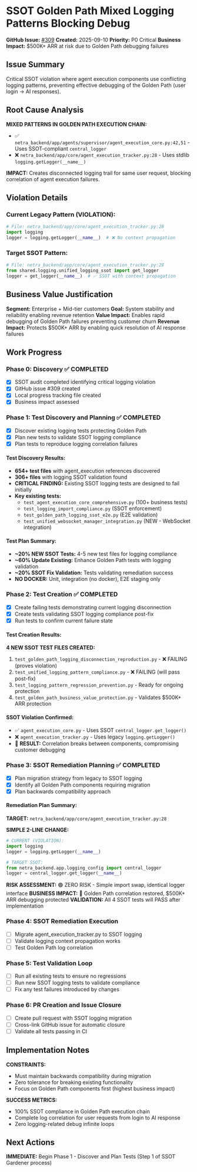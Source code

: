 # SSOT Golden Path Mixed Logging Patterns Blocking Debug

**GitHub Issue:** [#309](https://github.com/netra-systems/netra-apex/issues/309)
**Created:** 2025-09-10
**Priority:** P0 Critical
**Business Impact:** $500K+ ARR at risk due to Golden Path debugging failures

## Issue Summary

Critical SSOT violation where agent execution components use conflicting logging patterns, preventing effective debugging of the Golden Path (user login → AI responses).

## Root Cause Analysis

**MIXED PATTERNS IN GOLDEN PATH EXECUTION CHAIN:**
- ✅ `netra_backend/app/agents/supervisor/agent_execution_core.py:42,51` - Uses SSOT-compliant `central_logger`
- ❌ `netra_backend/app/core/agent_execution_tracker.py:28` - Uses stdlib `logging.getLogger(__name__)`

**IMPACT:** Creates disconnected logging trail for same user request, blocking correlation of agent execution failures.

## Violation Details

### Current Legacy Pattern (VIOLATION):
```python
# File: netra_backend/app/core/agent_execution_tracker.py:28
import logging
logger = logging.getLogger(__name__)  # ❌ No context propagation
```

### Target SSOT Pattern:
```python  
# File: netra_backend/app/core/agent_execution_tracker.py:28
from shared.logging.unified_logging_ssot import get_logger
logger = get_logger(__name__)  # ✅ SSOT with context propagation
```

## Business Value Justification

**Segment:** Enterprise + Mid-tier customers
**Goal:** System stability and reliability enabling revenue retention
**Value Impact:** Enables rapid debugging of Golden Path failures preventing customer churn
**Revenue Impact:** Protects $500K+ ARR by enabling quick resolution of AI response failures

## Work Progress

### Phase 0: Discovery ✅ COMPLETED
- [x] SSOT audit completed identifying critical logging violation
- [x] GitHub issue #309 created
- [x] Local progress tracking file created
- [x] Business impact assessed

### Phase 1: Test Discovery and Planning ✅ COMPLETED
- [x] Discover existing logging tests protecting Golden Path
- [x] Plan new tests to validate SSOT logging compliance  
- [x] Plan tests to reproduce logging correlation failures

#### Test Discovery Results:
- **654+ test files** with agent_execution references discovered
- **306+ files** with logging SSOT validation found
- **CRITICAL FINDING:** Existing SSOT logging tests are designed to fail initially
- **Key existing tests:** 
  - `test_agent_execution_core_comprehensive.py` (100+ business tests)
  - `test_logging_import_compliance.py` (SSOT enforcement)
  - `test_golden_path_logging_ssot_e2e.py` (E2E validation)
  - `test_unified_websocket_manager_integration.py` (NEW - WebSocket integration)

#### Test Plan Summary:
- **~20% NEW SSOT Tests:** 4-5 new test files for logging compliance
- **~60% Update Existing:** Enhance Golden Path tests with logging validation
- **~20% SSOT Fix Validation:** Tests validating remediation success
- **NO DOCKER:** Unit, integration (no docker), E2E staging only

### Phase 2: Test Creation ✅ COMPLETED
- [x] Create failing tests demonstrating current logging disconnection
- [x] Create tests validating SSOT logging compliance post-fix
- [x] Run tests to confirm current failure state

#### Test Creation Results:
**4 NEW SSOT TEST FILES CREATED:**
1. `test_golden_path_logging_disconnection_reproduction.py` - ❌ FAILING (proves violation)
2. `test_unified_logging_pattern_compliance.py` - ❌ FAILING (will pass post-fix)  
3. `test_logging_pattern_regression_prevention.py` - Ready for ongoing protection
4. `test_golden_path_business_value_protection.py` - Validates $500K+ ARR protection

#### SSOT Violation Confirmed:
- ✅ `agent_execution_core.py` - Uses SSOT `central_logger.get_logger()`
- ❌ `agent_execution_tracker.py` - Uses legacy `logging.getLogger()`
- 🚨 **RESULT:** Correlation breaks between components, compromising customer debugging

### Phase 3: SSOT Remediation Planning ✅ COMPLETED
- [x] Plan migration strategy from legacy to SSOT logging
- [x] Identify all Golden Path components requiring migration  
- [x] Plan backwards compatibility approach

#### Remediation Plan Summary:
**TARGET:** `netra_backend/app/core/agent_execution_tracker.py:28`

**SIMPLE 2-LINE CHANGE:**
```python
# CURRENT (VIOLATION):
import logging
logger = logging.getLogger(__name__)

# TARGET SSOT:
from netra_backend.app.logging_config import central_logger
logger = central_logger.get_logger(__name__)
```

**RISK ASSESSMENT:** 🟢 ZERO RISK - Simple import swap, identical logger interface
**BUSINESS IMPACT:** 🚀 Golden Path correlation restored, $500K+ ARR debugging protected
**VALIDATION:** All 4 SSOT tests will PASS after implementation

### Phase 4: SSOT Remediation Execution  
- [ ] Migrate agent_execution_tracker.py to SSOT logging
- [ ] Validate logging context propagation works
- [ ] Test Golden Path log correlation

### Phase 5: Test Validation Loop
- [ ] Run all existing tests to ensure no regressions
- [ ] Run new SSOT logging tests to validate compliance
- [ ] Fix any test failures introduced by changes

### Phase 6: PR Creation and Issue Closure
- [ ] Create pull request with SSOT logging migration
- [ ] Cross-link GitHub issue for automatic closure
- [ ] Validate all tests passing in CI

## Implementation Notes

**CONSTRAINTS:**
- Must maintain backwards compatibility during migration
- Zero tolerance for breaking existing functionality
- Focus on Golden Path components first (highest business impact)

**SUCCESS METRICS:**
- 100% SSOT compliance in Golden Path execution chain  
- Complete log correlation for user requests from login to AI response
- Zero logging-related debug infinite loops

## Next Actions

**IMMEDIATE:** Begin Phase 1 - Discover and Plan Tests (Step 1 of SSOT Gardener process)